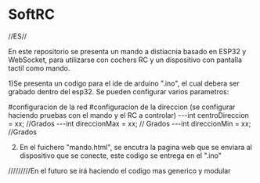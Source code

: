 # SoftRC


//ES//

En este repositorio se presenta un mando a distiacnia basado en ESP32 y WebSocket, para utilizarse con cochers RC y un dispositivo con pantalla tactil como mando.


1)Se presenta un codigo para el ide de arduino ".ino", el cual debera ser grabado dentro del esp32. Se pueden configurar varios parametros:

  #configuracion de la red
  #configuracion de la direccion (se configurar haciendo pruebas con el mando y el RC a controlar)
    ---int centroDireccion = xx; //Grados
    ---int direccionMax = xx; // Grados
    ---int direccionMin = xx; //Grados
  

2) En el fuichero "mando.html", se encutra la pagina web que se enviara al dispositivo que se conecte, este codigo se entrega en el ".ino"




/////////En el futuro se irá haciendo el codigo mas generico y modular
